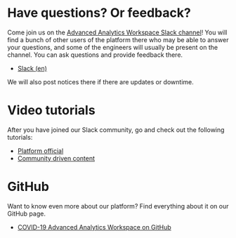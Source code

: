 # Have questions? Or feedback?

Come join us on the
[Advanced Analytics Workspace Slack channel](https://statcan-aaw.slack.com)! You
will find a bunch of other users of the platform there who may be able to answer
your questions, and some of the engineers will usually be present on the
channel. You can ask questions and provide feedback there.

- [Slack (en)](https://statcan-aaw.slack.com)

We will also post notices there if there are updates or downtime.

# Video tutorials

After you have joined our Slack community, go and check out the following
tutorials:

- [Platform official](https://www.youtube.com/playlist?list=PL1zlA2D7AHugkDdiyeUHWOKGKUd3MB_nD)
- [Community driven content](https://www.youtube.com/playlist?list=PL1zlA2D7AHuhP0lKbcaD_0KEYUqs1Qrgj)

# GitHub

Want to know even more about our platform? Find everything about it on our
GitHub page.

- [COVID-19 Advanced Analytics Workspace on GitHub](https://github.com/statcan/daaas)

